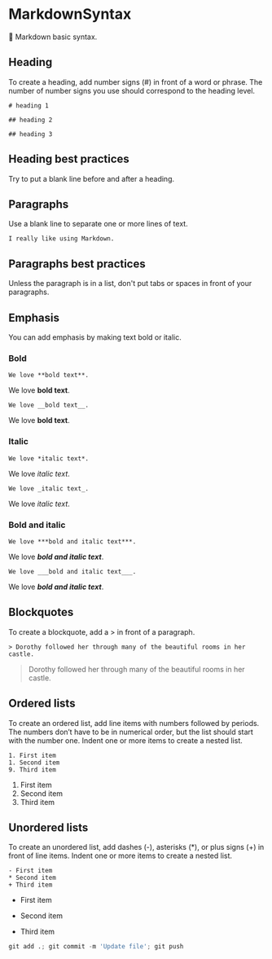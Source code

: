 # MarkdownSyntax
💙 Markdown basic syntax.

## Heading

To create a heading, add number signs (#) in front of a word or phrase. The number of number signs you use should correspond to the heading level.

``# heading 1``

``## heading 2``

``## heading 3``

## Heading best practices

Try to put a blank line before and after a heading.

## Paragraphs

Use a blank line to separate one or more lines of text.

``I really like using Markdown.``

## Paragraphs best practices

Unless the paragraph is in a list, don't put tabs or spaces in front of your paragraphs.

## Emphasis

You can add emphasis by making text bold or italic.

### Bold

~~~~
We love **bold text**.
~~~~

We love **bold text**.

~~~
We love __bold text__.
~~~

We love __bold text__.

### Italic

~~~~
We love *italic text*.
~~~~

We love *italic text*.

~~~~
We love _italic text_.
~~~~

We love _italic text_.

### Bold and italic

~~~~
We love ***bold and italic text***.
~~~~

We love ***bold and italic text***.

~~~~
We love ___bold and italic text___.
~~~~

We love ___bold and italic text___.

## Blockquotes

To create a blockquote, add a > in front of a paragraph.

~~~~
> Dorothy followed her through many of the beautiful rooms in her castle.
~~~~

> Dorothy followed her through many of the beautiful rooms in her castle.

## Ordered lists

To create an ordered list, add line items with numbers followed by periods. The numbers don’t have to be in numerical order, but the list should start with the number one. Indent one or more items to create a nested list.

~~~~
1. First item
1. Second item
9. Third item
~~~~

1. First item
1. Second item
9. Third item

## Unordered lists

To create an unordered list, add dashes (-), asterisks (*), or plus signs (+) in front of line items. Indent one or more items to create a nested list.

~~~~
- First item
* Second item
+ Third item
~~~~

- First item
* Second item
+ Third item

~~~~python
git add .; git commit -m 'Update file'; git push
~~~~
